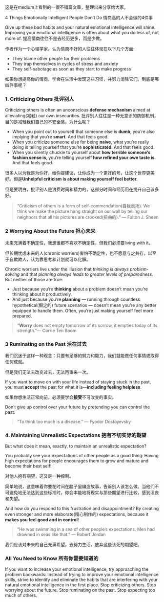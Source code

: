 这是在medium上看到的一很不错篇文章，整理出来分享给大家。

4 Things Emotionally Intelligent People Don’t Do
情商高的人不会做的4件事

Give up these bad habits and your natural emotional intelligence will shine. Improving your emotional intelligence is often about what you do less of, not more of.
提高情商往往不是去经历更多，而是少做。

作者作为一个心理学家，认为情商不好的人往往体现在以下几个方面:
* They blame other people for their problems 
* They trap themselves in cycles of stress and anxiety
* They self-sabotage as soon as they start to make progress

如果你想提高你的情商，学会在生活中发现这些习惯，并努力消除它们。到底是哪四件事呢？

### 1. Criticizing Others 批评别人 
Criticizing others is often an unconscious **defense mechanism** aimed at alleviating(减轻) our own insecurities.
批评别人往往是一种无意识的防御机制，目的是减轻我们自己的不安全感。为什么呢？

* When you point out to yourself that someone else is **dumb**, you’re also implying that you’re **smart**. And that feels good.
* When you criticize someone else for being **naive**, what you’re really doing is telling yourself that you’re **sophisticated**. And that feels good.
* When you silently chuckle to yourself about **how terrible someone’s fashion sense is**, you’re telling yourself **how refined your own taste is**. And that feels good.

很多人以为我是为你好，给你提建议，让你成为一个更好的号，让这个世界更美好。但是**Unhelpful criticism is about making yourself feel better.**

但是要明白，批评别人是浪费时间和精力的，这部分时间和经历用在提升自己该多好。

>“Criticism of others is a form of self-commendation(自我表扬). We think we make the picture hang straight on our wall by telling our neighbors that all his pictures are crooked(扭曲的).” ― Fulton J. Sheen


### 2 Worrying About the Future 担心未来
未来充满着不确定性，我想谁都不喜欢不确定性，但我们必须要living with it。 

但长期忧虑未来的人(chronic worriers)害怕不确定性，也不愿意与之共存，以至于自欺欺人，认为靠思考和计划就可以化解。

Chronic worriers live under the illusion that *thinking is always problem-solving* and that *planning always leads to greater levels of preparedness*. But neither of those are true:
* Just because you’re **thinking** about a problem doesn’t mean you’re thinking about it productively.
* And just because you’re **planning** — running through countless hypothetical(假定的) future scenarios — doesn’t mean you’re any better equipped to handle them. Often, you’re just making yourself feel more prepared.

>“**Worry** does not empty tomorrow of its sorrow, it empties today of its strength.”― Corrie Ten Boom

### 3  Ruminating on the Past  活在过去 
我们沉迷于这样一种观念：只要有足够的努力和毅力，我们就能做任何事情或取得任何成就。

但是我们无法去改变过去，无法再重来一次。

If you want to move on with your life instead of staying stuck in the past, you must **accept** the past for what it is—**including feeling helpless**.

如果你想生活正常向前，必须要学会**接受**不可改变的事实。

Don’t give up control over your future by pretending you can control the past.

>“To think too much is a disease.” ― Fyodor Dostoyevsky


###  4. Maintaining Unrealistic Expectations 抱有不切实际的期望
But what does it mean, exactly, to maintain an unrealistic expectation?

You probably see your expectations of other people as a good thing: 
Having high expectations for people encourages them to grow and mature and become their best self!

对他人抱有期望，这又是一种控制。

简单地说，这意味着你要花时间在脑子里编造故事，告诉别人该怎么做。当他们不可避免地无法达到这些标准时，你会本能地将现实与那些期望进行比较，感到沮丧和失望。

And how do you respond to this frustration and disappointment? By creating even stronger and more elaborate(精心制作的) expectations, because it **makes you feel good and in control**!

>“He was swimming in a sea of other people’s expectations. Men had drowned in seas like that.” ― Robert Jordan

我们应该对未来的自己充满希望，去努力生活，放弃这些该死的期望吧。

### All You Need to Know 所有你需要知道的
If you want to increase your emotional intelligence, try approaching the problem backwards:
 Instead of trying to improve your emotional intelligence skills, strive to identify and eliminate the habits that are interfering with your natural emotional intelligence in the first place.
Stop criticizing others.
Stop worrying about the future.
Stop ruminating on the past.
Stop expecting too much of others.




